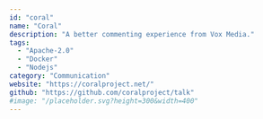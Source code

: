 ```yaml
---
id: "coral"
name: "Coral"
description: "A better commenting experience from Vox Media."
tags:
  - "Apache-2.0"
  - "Docker"
  - "Nodejs"
category: "Communication"
website: "https://coralproject.net/"
github: "https://github.com/coralproject/talk"
#image: "/placeholder.svg?height=300&width=400"
---
```


